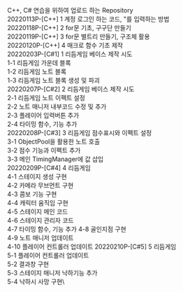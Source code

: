 C++, C# 연습을 위하여 업로드 하는 Repository\
20220113P-[C++] 1 계정 로그인 하는 코드, "를 입력하는 방법\
20220118P-[C++] 2 for문 기초, 구구단 만들기\
20220119P-[C++] 3 for문 별트리 만들기, 구조체 활용\
20220120P-[C++] 4 매크로 함수 기초 제작\
20220203P-[C#1] 1 리듬게임 베이스 제작 시도\
1-1 리듬게임 가운데 블록\
1-2 리듬게임 노트 블록\
1-3 리듬게임 노트 블록 생성 및 파괴\
20220207P-[C#2] 2 리듬게임 베이스 제작 시도\
2-1 리듬게임 노트 이펙트 설정\
2-2 노트 매니저 내부코드 수정 및 추가\
2-3 플레이어 입력버튼 추가\
2-4 타이밍 함수, 기능 추가\
20220208P-[C#3] 3 리듬게임 점수표시와 이펙트 설정\
3-1 ObjectPool을 활용한 노트 호출\
3-2 점수 기능과 이펙트 추가\
3-3 메인 TimingManager에 값 삽입\
20220209P-[C#4] 4 리듬게임\
4-1 스테이지 생성 구현\
4-2 카메라 무브먼트 구현\
4-3 콤보 기능 구현\
4-4 캐릭터 움직임 구현\
4-5 스테이지 메인 코드\
4-6 스테이지 관리자 코드\
4-7 타이밍 함수, 기능 추가
4-8 골인지점 구현\
4-9 노트 매니저 업데이트\
4-10 플레이어 컨트롤러 업데이트
20220210P-[C#5] 5 리듬게임\
5-1 플레이어 컨트롤러 업데이트\
5-2 결과창 구현\
5-3 스테이지 매니저 낙하기능 추가\
5-4 낙하시 사망 구현\
